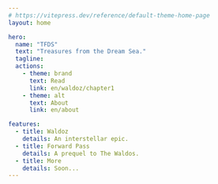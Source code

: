 ```yaml
---
# https://vitepress.dev/reference/default-theme-home-page
layout: home

hero:
  name: "TFDS"
  text: "Treasures from the Dream Sea."
  tagline: 
  actions:
    - theme: brand
      text: Read
      link: en/waldoz/chapter1
    - theme: alt
      text: About
      link: en/about

features:
  - title: Waldoz
    details: An interstellar epic.
  - title: Forward Pass
    details: A prequel to The Waldos.
  - title: More
    details: Soon...
---
```


